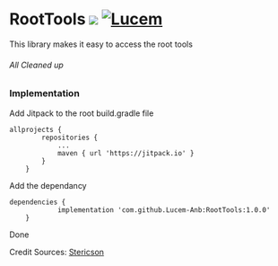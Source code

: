 # RootTools [![](https://jitpack.io/v/Lucem-Anb/RootTools.svg)](https://jitpack.io/#Lucem-Anb/RootTools) [![Lucem](https://camo.githubusercontent.com/cfcaf3a99103d61f387761e5fc445d9ba0203b01/68747470733a2f2f7472617669732d63692e6f72672f6477796c2f657374612e7376673f6272616e63683d6d6173746572)](https://about.me/lucem-anb) 
This library makes it easy to access the root tools
###### All Cleaned up

### Implementation

Add Jitpack to the root build.gradle file
```
allprojects {
		repositories {
			...
			maven { url 'https://jitpack.io' }
		}
	}
```

Add the dependancy
```
dependencies {
	        implementation 'com.github.Lucem-Anb:RootTools:1.0.0'
	}
```

Done

Credit Sources: [Stericson](https://github.com/Stericson)
